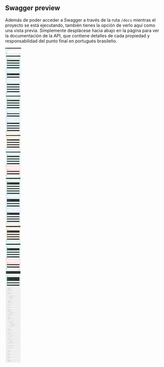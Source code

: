 ## Swagger preview

Además de poder acceder a Swagger a través de la ruta `/docs` mientras el proyecto se está ejecutando, también tienes la opción de verlo aquí como una vista previa. Simplemente desplácese hacia abajo en la página para ver la documentación de la API, que contiene detalles de cada propiedad y responsabilidad del punto final en portugués brasileño.

<img align="center" alt="Swagger Preview" src="../../swagger/swagger-render-image.png">
